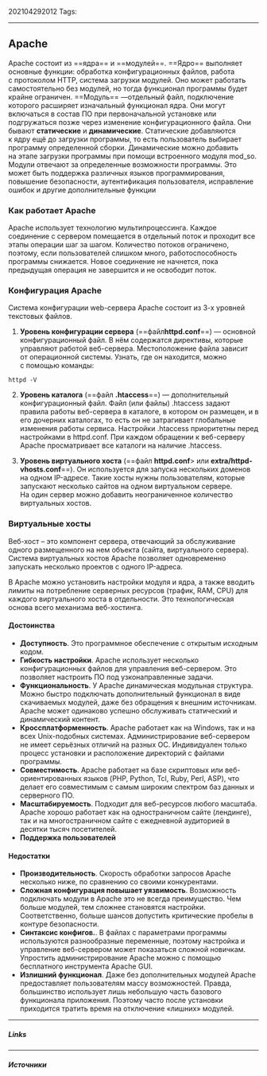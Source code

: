 202104292012
Tags:
___
## Apache
Apache состоит из ==ядра== и ==модулей==. 
==Ядро== выполняет основные функции: обработка конфигурационных файлов, работа с протоколом HTTP, система загрузки модулей. Оно может работать самостоятельно без модулей, но тогда функционал программы будет крайне ограничен.
==Модуль== —отдельный файл, подключение которого расширяет изначальный функционал ядра. Они могут включаться в состав ПО при первоначальной установке или подгружаться позже через изменение конфигурационного файла. 
Они бывают **статические** и **динамические**. 
Статические добавляются к ядру ещё до загрузки программы, то есть пользователь выбирает программу определенной сборки. 
Динамические можно добавить на этапе загрузки программы при помощи встроенного модуля mod\_so.
Модули отвечают за определенные возможности программы. Это может быть поддержка различных языков программирования, повышение безопасности, аутентификация пользователя, исправление ошибок и другие дополнительные функции

### Как работает Apache
Apache использует технологию мультипроцессинга. Каждое соединение с сервером помещается в отдельный поток и проходит все этапы операции шаг за шагом.
Количество потоков ограничено, поэтому, если пользователей слишком много, работоспособность программы снижается. Новое соединение не начнется, пока предыдущая операция не завершится и не освободит поток.

### Конфигурация Apache
Система конфигурации web-сервера Apache состоит из 3-х уровней текстовых файлов.
1. **Уровень конфигурации сервера** (==файл**httpd.conf**==) — основной конфигурационный файл. В нём содержатся директивы, которые управляют работой веб-сервера. Местоположение файла зависит от операционной системы. Узнать, где он находится, можно с помощью команды:
```
httpd -V
```
2. **Уровень каталога** (==файл **.htaccess**==) — дополнительный конфигурационный файл. Файл (или файлы) .htaccess задают правила работы веб-сервера в каталоге, в котором он размещен, и в его дочерних каталогах, то есть он не затрагивает глобальные изменения работы сервиса. Настройки .htaccess приоритетны перед настройками в httpd.conf. При каждом обращении к веб-серверу Apache просматривает все каталоги на наличие .htaccess.   

3. **Уровень виртуального хоста** (==файл **httpd.conf**> или **extra/httpd-vhosts.conf**==). Он используется для запуска нескольких доменов на одном IP-адресе. Такие хосты нужны пользователям, которые запускают несколько сайтов на одном виртуальном сервере. На один сервер можно добавить неограниченное количество виртуальных хостов.

### Виртуальные хосты
Веб-хост – это компонент сервера, отвечающий за обслуживание одного размещенного на нем объекта (сайта, виртуального сервера). Система виртуальных хостов Apache позволяет одновременно запускать несколько проектов с одного IP-адреса.

В Apache можно установить настройки модуля и ядра, а также вводить лимиты на потребление серверных ресурсов (трафик, RAM, CPU) для каждого виртуального хоста в отдельности. Это технологическая основа всего механизма веб-хостинга.

#### Достоинства
- **Доступность**. Это программное обеспечение с открытым исходным кодом.
- **Гибкость настройки**. Apache использует несколько конфигурационных файлов для управления веб-сервером. Это позволяет настроить ПО под узконаправленные задачи.
- **Функциональность**. У Apache динамическая модульная структура. Можно быстро подключать дополнительный функционал в виде скачиваемых модулей, даже без обращения к внешним источникам. Apache может одинаково успешно обслуживать статический и динамический контент.
- **Кроссплатформенность**. Apache работает как на Windows, так и на всех Unix-подобных системах. Администрирование веб-сервером не имеет серьёзных отличий на разных ОС. Индивидуален только процесс установки и расположение директорий с файлами программы.
- **Совместимость**. Apache работает на базе скриптовых или веб-ориентированных языков (PHP, Python, Tcl, Ruby, Perl, ASP), что делает его совместимым с самым широким спектром баз данных и серверного ПО.
- **Масштабируемость**. Подходит для веб-ресурсов любого масштаба. Apache хорошо работает как на одностраничном сайте (лендинге), так и на многостраничном сайте с ежедневной аудиторией в десятки тысяч посетителей.
- **Поддержка пользователей**


#### Недостатки
- **Производительность**. Скорость обработки запросов Apache несколько ниже, по сравнению со своими конкурентами.
- **Сложная конфигурация повышает уязвимость**. Возможность подключать модули в Apache это не всегда преимущество. Чем больше модулей, тем сложнее становятся настройки. Соответственно, больше шансов допустить критические пробелы в контуре безопасности.
- **Синтаксис конфигов.**. В файлах с параметрами программы используются разнообразные переменные, поэтому настройка и управление веб-сервером может показаться сложной новичкам. Упростить администрирование Apache можно с помощью бесплатного инструмента Apache GUI.
- **Излишний функционал**. Даже без дополнительных модулей Apache предоставляет пользователям массу возможностей. Правда, большинство использует лишь небольшую часть базового функционала приложения. Поэтому часто после установки приходится тратить время на отключение «лишних» модулей.


___
##### Links


---
##### Источники
